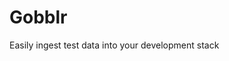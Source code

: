 # Gobblr

<!-- toc -->



<!-- Regenerate with "pre-commit run -a markdown-toc" -->

<!-- tocstop -->

Easily ingest test data into your development stack
